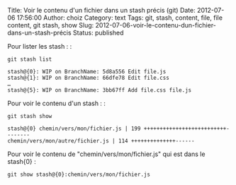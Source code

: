 Title: Voir le contenu d'un fichier dans un stash précis (git)
Date: 2012-07-06 17:56:00
Author: choiz
Category: text
Tags: git, stash, content, file, file content, git stash, show
Slug: 2012-07-06-voir-le-contenu-dun-fichier-dans-un-stash-précis
Status: published

Pour lister les stash : :

    git stash list

    stash@{0}: WIP on BranchName: 5d8a556 Edit file.js
    stash@{1}: WIP on BranchName: 66dfe78 Edit file.css
    …
    stash@{5}: WIP on BranchName: 3bb67ff Add file.css file.js

Pour voir le contenu d'un stash : :

    git stash show

    stash@{0} chemin/vers/mon/fichier.js | 199 ++++++++++++++++++++++++++--------
    chemin/vers/mon/autre/fichier.js | 114 ++++++++++++++------

Pour voir le contenu de "chemin/vers/mon/fichier.js" qui est dans le
stash{0} :

    git show stash@{0}:chemin/vers/mon/fichier.js
